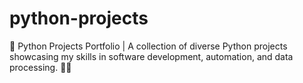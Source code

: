 # python-projects
🚀 Python Projects Portfolio | A collection of diverse Python projects showcasing my skills in software development, automation, and data processing. 🐍💡
